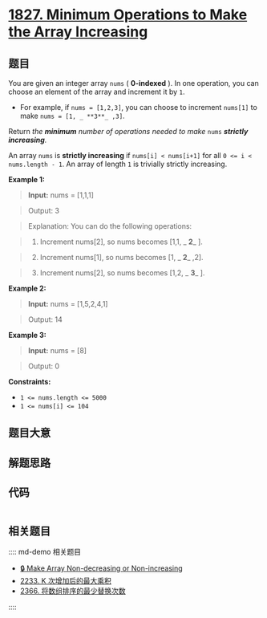 # [1827. Minimum Operations to Make the Array Increasing](https://leetcode.com/problems/minimum-operations-to-make-the-array-increasing)

## 题目

You are given an integer array `nums` ( **0-indexed** ). In one operation, you
can choose an element of the array and increment it by `1`.

  * For example, if `nums = [1,2,3]`, you can choose to increment `nums[1]` to make `nums = [1, _ **3**_ ,3]`.

Return _the **minimum** number of operations needed to make_ `nums`
_**strictly** **increasing**._

An array `nums` is **strictly increasing** if `nums[i] < nums[i+1]` for all `0
<= i < nums.length - 1`. An array of length `1` is trivially strictly
increasing.



**Example 1:**

> 
> 
> 
> 
> 
> **Input:** nums = [1,1,1]
> 
> Output: 3
> 
> Explanation: You can do the following operations:
> 
> 1) Increment nums[2], so nums becomes [1,1, _ **2**_ ].
> 
> 2) Increment nums[1], so nums becomes [1, _ **2**_ ,2].
> 
> 3) Increment nums[2], so nums becomes [1,2, _ **3**_ ].

**Example 2:**

> 
> 
> 
> 
> 
> **Input:** nums = [1,5,2,4,1]
> 
> Output: 14

**Example 3:**

> 
> 
> 
> 
> 
> **Input:** nums = [8]
> 
> Output: 0

**Constraints:**

  * `1 <= nums.length <= 5000`
  * `1 <= nums[i] <= 104`


## 题目大意

## 解题思路

## 代码

```javascript

```

## 相关题目

:::: md-demo 相关题目
- [🔒 Make Array Non-decreasing or Non-increasing](https://leetcode.com/problems/make-array-non-decreasing-or-non-increasing)
- [2233. K 次增加后的最大乘积](https://leetcode.com/problems/maximum-product-after-k-increments)
- [2366. 将数组排序的最少替换次数](https://leetcode.com/problems/minimum-replacements-to-sort-the-array)

::::
